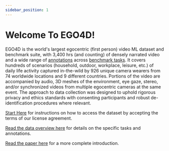 ```yaml
---
sidebar_position: 1
---
```


# Welcome To EGO4D!

EGO4D is the world's largest egocentric (first person) video ML dataset and benchmark suite, with 3,400 hrs (and counting) of densely narrated video and a wide range of [annotations](./data-overview.md) across [benchmark tasks](./benchmarks/overview.md).  It covers hundreds of scenarios (household, outdoor, workplace, leisure, etc.) of daily life activity captured in-the-wild by 926 unique camera wearers from 74 worldwide locations and 9 different countries.  Portions of the video are accompanied by audio, 3D meshes of the environment, eye gaze, stereo, and/or synchronized videos from multiple egocentric cameras at the same event.  The approach to data collection was designed to uphold rigorous privacy and ethics standards with consenting participants and robust de-identification procedures where relevant.

[Start Here](./start-here.md) for instructions on how to access the dataset by accepting the terms of our license agreement.

[Read the data overview here](./data-overview.md) for details on the specific tasks and annotations.

[Read the paper here](https://arxiv.org/abs/2110.07058) for a more complete introduction.
